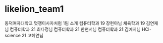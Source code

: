 # likelion_team1
동덕여자대학교 멋쟁이사자처럼 1팀 소개
컴퓨터학과 19 장현아님
체육학과 19 김연재님
컴퓨터학과 21 최다정님
컴퓨터학과 21 한현서님
컴퓨터학과 21 김예지님
HCI-science 21 고혜연님
